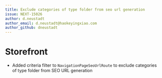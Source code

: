 ```yaml
---
title: Exclude categories of type folder from seo url generation
issue: NEXT-15026
author: d.neustadt
author_email: d.neustadt@haokeyingxiao.com 
author_github: dneustadt
---
```

# Storefront
* Added criteria filter to `NavigationPageSeoUrlRoute` to exclude categories of type folder from SEO URL generation
